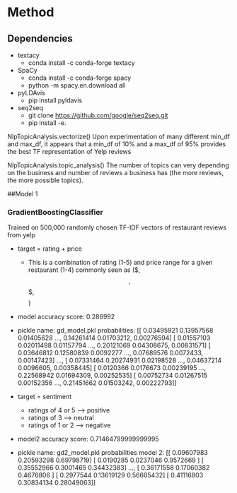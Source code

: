 # Method

## Dependencies
* textacy
  * conda install -c conda-forge textacy
* SpaCy
  * conda install -c conda-forge spacy
  * python -m spacy.en.download all
* pyLDAvis
  * pip install pyldavis
* seq2seq
  * git clone https://github.com/google/seq2seq.git
  * pip install -e.

NlpTopicAnalysis.vectorize()
Upon experimentation of many different min_df and max_df, it appears that a min_df of 10% and a max_df of 95% provides the best TF representation of Yelp reviews

NlpTopicAnalysis.topic_analysis()
The number of topics can very depending on the business and number of reviews a business has (the more reviews, the more possible topics).

##Model 1

### GradientBoostingClassifier
Trained on 500,000 randomly chosen TF-IDF vectors of restaurant reviews from yelp
* target = rating + price
  * This is a combination of rating (1-5) and price range for a given restaurant (1-4) commonly seen as ($, $$, $$$, $$$$)
* model accuracy score: 0.286992
* pickle name: gd_model.pkl
probabilities:
[[ 0.03495921  0.13957568  0.01405628 ...,  0.14261414  0.01703212, 0.00276594]
 [ 0.01557103  0.02011498  0.01157794 ...,  0.20121069  0.04308675, 0.00831571]
 [ 0.03646812  0.12580839  0.0092277  ...,  0.07689576  0.0072433, 0.00147423]
 ...,
 [ 0.07331464  0.20274931  0.02198528 ...,  0.04637214  0.0096605, 0.00358445]
 [ 0.0120366   0.0176673   0.00239195 ...,  0.22568942  0.01694309, 0.00252535]
 [ 0.00752734  0.01267515  0.00152356 ...,  0.21451662  0.01503242, 0.00222793]]


* target = sentiment
  * ratings of 4 or 5 --> positive
  * ratings of 3 --> neutral
  * ratings of 1 or 2 --> negative
* model2 accuracy score: 0.71464799999999995
* pickle name: gd2_model.pkl
probabilities model 2:
[[ 0.09607983  0.20593298  0.69798719]
 [ 0.0190285   0.0237046   0.9572669 ]
 [ 0.35552966  0.3001465   0.34432383]
 ...,
 [ 0.36171558  0.17060382  0.4676806 ]
 [ 0.2977544   0.13619129  0.56605432]
 [ 0.41116803  0.30834134  0.28049063]]
